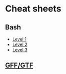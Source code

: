 
# Cheat sheets

## Bash
  * [Level 1](bash_cheat_sheet_level1.pdf)
  * [Level 2](bash_cheat_sheet_level2.pdf)
  * [Level 3](bash_cheat_sheet_level3.pdf)

## [GFF/GTF](https://github.com/NBISweden/GAAS/blob/master/annotation/CheatSheet/gxf.md)

